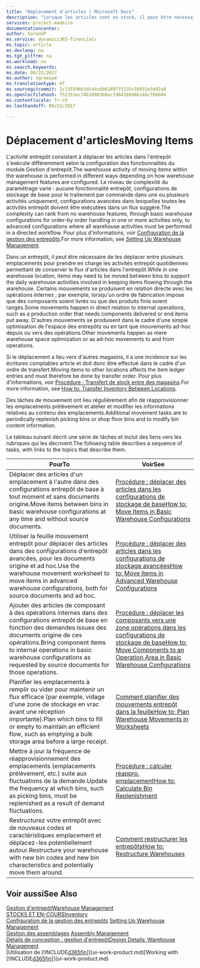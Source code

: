 ```yaml
---
title: "Déplacement d'articles | Microsoft Docs"
description: "Lorsque les articles sont en stock, il peut être nécessaire de les déplacer entre plusieurs emplacements pour prendre en charge les activités entrepôt quotidiennes permettant de conserver le flux d'articles dans l'entrepôt. Certains mouvements se produisent en relation directe avec les opérations internes ; par exemple, lorsqu'un ordre de fabrication impose que des composants soient livrés ou que des produits finis soient rangés. D'autres mouvements se produisent dans le cadre d'une simple optimisation de l'espace des entrepôts ou en tant que mouvements ad-hoc depuis ou vers des opérations."
services: project-madeira
documentationcenter: 
author: SorenGP
ms.service: dynamics365-financials
ms.topic: article
ms.devlang: na
ms.tgt_pltfrm: na
ms.workload: na
ms.search.keywords: 
ms.date: 08/22/2017
ms.author: sgroespe
ms.translationtype: HT
ms.sourcegitcommit: 2c13559bb3dc44cdb61697f5135c5b931e34d2a8
ms.openlocfilehash: f52353ec74b10983b0acfd04169d6b146c70eb84
ms.contentlocale: fr-ch
ms.lasthandoff: 09/22/2017

---
```

# <a name="moving-items"></a><span data-ttu-id="98e29-105">Déplacement d'articles</span><span class="sxs-lookup"><span data-stu-id="98e29-105">Moving Items</span></span>
<span data-ttu-id="98e29-106">L'activité entrepôt consistant à déplacer les articles dans l'entrepôt s'exécute différemment selon la configuration des fonctionnalités du module Gestion d'entrepôt.</span><span class="sxs-lookup"><span data-stu-id="98e29-106">The warehouse activity of moving items within the warehouse is performed in different ways depending on how warehouse management features are configured.</span></span> <span data-ttu-id="98e29-107">Le niveau de complexité du paramétrage varie : aucune fonctionnalité entrepôt, configurations de stockage de base pour le traitement par commande dans une ou plusieurs activités uniquement, configurations avancées dans lesquelles toutes les activités entrepôt doivent être exécutées dans un flux suggéré.</span><span class="sxs-lookup"><span data-stu-id="98e29-107">The complexity can rank from no warehouse features, through basic warehouse configurations for order-by order handling in one or more activities only, to advanced configurations where all warehouse activities must be performed in a directed workflow.</span></span> <span data-ttu-id="98e29-108">Pour plus d'informations, voir [Configuration de la gestion des entrepôts](warehouse-setup-warehouse.md).</span><span class="sxs-lookup"><span data-stu-id="98e29-108">For more information, see [Setting Up Warehouse Management](warehouse-setup-warehouse.md).</span></span>

<span data-ttu-id="98e29-109">Dans un entrepôt, il peut être nécessaire de les déplacer entre plusieurs emplacements pour prendre en charge les activités entrepôt quotidiennes permettant de conserver le flux d'articles dans l'entrepôt.</span><span class="sxs-lookup"><span data-stu-id="98e29-109">While in one warehouse location, items may need to be moved between bins to support the daily warehouse activities involved in keeping items flowing through the warehouse.</span></span> <span data-ttu-id="98e29-110">Certains mouvements se produisent en relation directe avec les opérations internes ; par exemple, lorsqu'un ordre de fabrication impose que des composants soient livrés ou que des produits finis soient rangés.</span><span class="sxs-lookup"><span data-stu-id="98e29-110">Some movements happen in direct relation to internal operations, such as a production order that needs components delivered or end items put away.</span></span> <span data-ttu-id="98e29-111">D'autres mouvements se produisent dans le cadre d'une simple optimisation de l'espace des entrepôts ou en tant que mouvements ad-hoc depuis ou vers des opérations.</span><span class="sxs-lookup"><span data-stu-id="98e29-111">Other movements happen as mere warehouse space optimization or as ad-hoc movements to and from operations.</span></span>

<span data-ttu-id="98e29-112">Si le déplacement a lieu vers d'autres magasins, il a une incidence sur les écritures comptables article et doit donc être effectué dans le cadre d'un ordre de transfert.</span><span class="sxs-lookup"><span data-stu-id="98e29-112">Moving items to other locations affects the item ledger entries and must therefore be done by transfer order.</span></span> <span data-ttu-id="98e29-113">Pour plus d'informations, voir [Procédure : Transfert de stock entre des magasins](inventory-how-transfer-between-locations.md).</span><span class="sxs-lookup"><span data-stu-id="98e29-113">For more information, see [How to: Transfer Inventory Between Locations](inventory-how-transfer-between-locations.md).</span></span>  

<span data-ttu-id="98e29-114">Des tâches de mouvement ont lieu régulièrement afin de réapprovisionner les emplacements prélèvement et atelier et modifier les informations relatives au contenu des emplacements.</span><span class="sxs-lookup"><span data-stu-id="98e29-114">Additional movement tasks are to periodically replenish picking bins or shop floor bins and to modify bin content information.</span></span>  

 <span data-ttu-id="98e29-115">Le tableau suivant décrit une série de tâches et inclut des liens vers les rubriques qui les décrivent.</span><span class="sxs-lookup"><span data-stu-id="98e29-115">The following table describes a sequence of tasks, with links to the topics that describe them.</span></span>   

|<span data-ttu-id="98e29-116">**Pour**</span><span class="sxs-lookup"><span data-stu-id="98e29-116">**To**</span></span>|<span data-ttu-id="98e29-117">**Voir**</span><span class="sxs-lookup"><span data-stu-id="98e29-117">**See**</span></span>|  
|------------|-------------|  
|<span data-ttu-id="98e29-118">Déplacer des articles d'un emplacement à l'autre dans des configurations entrepôt de base à tout moment et sans documents origine.</span><span class="sxs-lookup"><span data-stu-id="98e29-118">Move items between bins in basic warehouse configurations at any time and without source documents.</span></span>|[<span data-ttu-id="98e29-119">Procédure : déplacer des articles dans les configurations de stockage de base</span><span class="sxs-lookup"><span data-stu-id="98e29-119">How to: Move Items in Basic Warehouse Configurations</span></span>](warehouse-how-to-move-items-ad-hoc-in-basic-warehousing.md)|
|<span data-ttu-id="98e29-120">Utiliser la feuille mouvement entrepôt pour déplacer des articles dans des configurations d'entrepôt avancées, pour les documents origine et ad hoc.</span><span class="sxs-lookup"><span data-stu-id="98e29-120">Use the warehouse movement worksheet to move items in advanced warehouse configurations, both for source documents and ad hoc.</span></span>|[<span data-ttu-id="98e29-121">Procédure : déplacer des articles dans les configurations de stockage avancées</span><span class="sxs-lookup"><span data-stu-id="98e29-121">How to: Move Items in Advanced Warehouse Configurations</span></span>](warehouse-how-to-move-items-in-advanced-warehousing.md)|  
|<span data-ttu-id="98e29-122">Ajouter des articles de composant à des opérations internes dans des configurations entrepôt de base en fonction des demandes issues des documents origine de ces opérations.</span><span class="sxs-lookup"><span data-stu-id="98e29-122">Bring component items to internal operations in basic warehouse configurations as requested by source documents for those operations.</span></span>|[<span data-ttu-id="98e29-123">Procédure : déplacer les composants vers une zone opérations dans les configurations de stockage de base</span><span class="sxs-lookup"><span data-stu-id="98e29-123">How to: Move Components to an Operation Area in Basic Warehouse Configurations</span></span>](warehouse-how-to-move-components-to-an-operation-area-in-basic-warehousing.md)|
|<span data-ttu-id="98e29-124">Planifier les emplacements à remplir ou vider pour maintenir un flux efficace (par exemple, vidage d'une zone de stockage en vrac avant une réception importante).</span><span class="sxs-lookup"><span data-stu-id="98e29-124">Plan which bins to fill or empty to maintain an efficient flow, such as emptying a bulk storage area before a large receipt.</span></span>|[<span data-ttu-id="98e29-125">Comment planifier des mouvements entrepôt dans la feuille</span><span class="sxs-lookup"><span data-stu-id="98e29-125">How to: Plan Warehouse Movements in Worksheets</span></span>](warehouse-how-to-plan-warehouse-movements-in-worksheets.md)|
|<span data-ttu-id="98e29-126">Mettre à jour la fréquence de réapprovisionnement des emplacements (emplacements prélèvement, etc.) suite aux fluctuations de la demande.</span><span class="sxs-lookup"><span data-stu-id="98e29-126">Update the frequency at which bins, such as picking bins, must be replenished as a result of demand fluctuations.</span></span>|[<span data-ttu-id="98e29-127">Procédure : calculer réappro. emplacement</span><span class="sxs-lookup"><span data-stu-id="98e29-127">How to: Calculate Bin Replenishment</span></span>](warehouse-how-to-calculate-bin-replenishment.md)|
|<span data-ttu-id="98e29-128">Restructurez votre entrepôt avec de nouveaux codes et caractéristiques emplacement et déplacez-les potentiellement autour.</span><span class="sxs-lookup"><span data-stu-id="98e29-128">Restructure your warehouse with new bin codes and new bin characteristics and potentially move them around.</span></span>|[<span data-ttu-id="98e29-129">Comment restructurer les entrepôts</span><span class="sxs-lookup"><span data-stu-id="98e29-129">How to: Restructure Warehouses</span></span>](warehouse-how-to-restructure-warehouses.md)|  

## <a name="see-also"></a><span data-ttu-id="98e29-130">Voir aussi</span><span class="sxs-lookup"><span data-stu-id="98e29-130">See Also</span></span>  
[<span data-ttu-id="98e29-131">Gestion d'entrepôt</span><span class="sxs-lookup"><span data-stu-id="98e29-131">Warehouse Management</span></span>](warehouse-manage-warehouse.md)  
[<span data-ttu-id="98e29-132">STOCKS ET EN-COURS</span><span class="sxs-lookup"><span data-stu-id="98e29-132">Inventory</span></span>](inventory-manage-inventory.md)  
<span data-ttu-id="98e29-133">[Configuration de la gestion des entrepôts](warehouse-setup-warehouse.md)   </span><span class="sxs-lookup"><span data-stu-id="98e29-133">[Setting Up Warehouse Management](warehouse-setup-warehouse.md)   </span></span>  
<span data-ttu-id="98e29-134">[Gestion des assemblages](assembly-assemble-items.md)  </span><span class="sxs-lookup"><span data-stu-id="98e29-134">[Assembly Management](assembly-assemble-items.md)  </span></span>  
[<span data-ttu-id="98e29-135">Détails de conception : gestion d'entrepôt</span><span class="sxs-lookup"><span data-stu-id="98e29-135">Design Details: Warehouse Management</span></span>](design-details-warehouse-management.md)  
<span data-ttu-id="98e29-136">[Utilisation de [!INCLUDE[d365fin](includes/d365fin_md.md)]](ui-work-product.md)</span><span class="sxs-lookup"><span data-stu-id="98e29-136">[Working with [!INCLUDE[d365fin](includes/d365fin_md.md)]](ui-work-product.md)</span></span>

